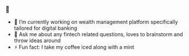 ### 👋
- 🔭 I’m currently working on wealth management platform specifically tailored for digital banking
- 💬 Ask me about any fintech related questions, loves to brainstorm and throw ideas around
- ⚡ Fun fact: I take my coffee iced along with a mint

<!--
**lpbern/lpbern** is a ✨ _special_ ✨ repository because its `README.md` (this file) appears on your GitHub profile.

Here are some ideas to get you started:

- 🔭 I’m currently working on ...
- 🌱 I’m currently learning ...
- 👯 I’m looking to collaborate on ...
- 🤔 I’m looking for help with ...
- 💬 Ask me about ...
- 📫 How to reach me: ...
- 😄 Pronouns: ...
- ⚡ Fun fact: ...
-->
